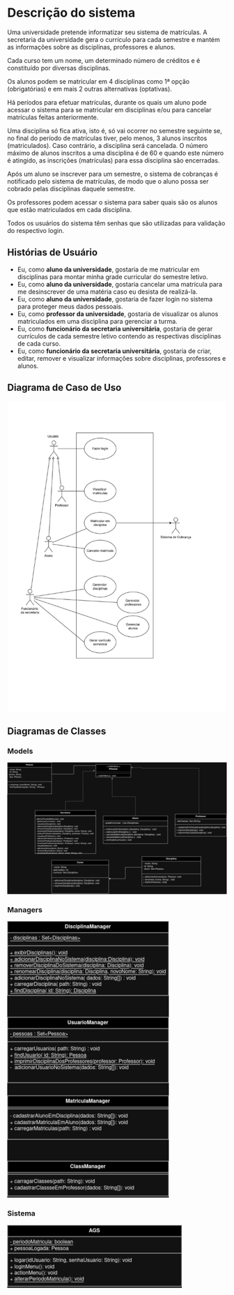 # Descrição do sistema

Uma universidade pretende informatizar seu sistema de matrículas. A secretaria da universidade gera o currículo para cada semestre e mantém as informações sobre as disciplinas, professores e alunos. 

Cada curso tem um nome, um determinado número de créditos e é constituído por diversas disciplinas.

Os alunos podem se matricular em 4 disciplinas como 1ª opção (obrigatórias) e em mais 2 outras alternativas (optativas).

Há períodos para efetuar matrículas, durante os quais um aluno pode acessar o sistema para se matricular em disciplinas e/ou para cancelar matrículas feitas anteriormente.

Uma disciplina só fica ativa, isto é, só vai ocorrer no semestre seguinte se, no final do período de matrículas tiver, pelo menos, 3 alunos inscritos (matriculados). Caso contrário, a disciplina será cancelada. O número máximo de alunos inscritos a uma disciplina é de 60 e quando este número é atingido, as inscrições (matrículas) para essa disciplina são encerradas.

Após um aluno se inscrever para um semestre, o sistema de cobranças é notificado pelo sistema de matrículas, de modo que o aluno possa ser cobrado pelas disciplinas daquele semestre.

Os professores podem acessar o sistema para saber quais são os alunos que estão matriculados em cada disciplina.

Todos os usuários do sistema têm senhas que são utilizadas para validação do respectivo login.

## Histórias de Usuário
- Eu, como **aluno da universidade**, gostaria de me matricular em disciplinas para montar minha grade curricular do semestre letivo.
- Eu, como **aluno da universidade**, gostaria cancelar uma matrícula para me desinscrever de uma matéria caso eu desista de realizá-la.
- Eu, como **aluno da universidade**, gostaria de fazer login no sistema para proteger meus dados pessoais.
- Eu, como **professor da universidade**, gostaria de visualizar os alunos matriculados em uma disciplina para gerenciar a turma.
- Eu, como **funcionário da secretaria universitária**, gostaria de gerar currículos de cada semestre letivo contendo as respectivas disciplinas de cada curso.
- Eu, como **funcionário da secretaria universitária**, gostaria de criar, editar, remover e visualizar informações sobre disciplinas, professores e alunos.

## Diagrama de Caso de Uso
![Diagrama de Caso de Uso](./diagrama_de_caso_de_uso/Diagrama%20de%20Caso%20de%20Uso.jpg)

## Diagramas de Classes
### Models
![Diagrama de Classes - Models](./diagrama_de_classes/diagram_de_classes_models.drawio.png)
### Managers
![Diagrama de Classes - Managers](./diagrama_de_classes/diagrama_classe_managers.drawio.png)
### Sistema
![Diagrama de Classes - Sistema](./diagrama_de_classes/diagrama_classe_sistema.drawio.png)
